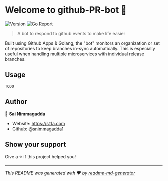 # Welcome to github-PR-bot 👋

![Version](https://img.shields.io/badge/version-0.0.1-blue.svg?cacheSeconds=2592000)
[![Go Report](https://goreportcard.com/badge/github.com/snimmagadda1/stack-exchange-graphql-server)](https://goreportcard.com/report/github.com/snimmagadda1/github-PR-automation)

> A bot to respond to github events to make life easier

Built using Github Apps & Golang, the "bot" monitors an organization or set of repositories to keep branches in-sync automatically. This is especially useful when handling multiple microservices with individual release branches.

## Usage
`TODO`

## Author

👤 **Sai Nimmagadda**

* Website: https://s11a.com
* Github: [@snimmagadda1](https://github.com/snimmagadda1)

## Show your support

Give a ⭐️ if this project helped you!

***
_This README was generated with ❤️ by [readme-md-generator](https://github.com/kefranabg/readme-md-generator)_